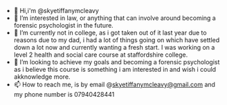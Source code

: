 - 👋 Hi,i'm @skyetiffanymcleavy 
- 👀 I’m interested in law, or anything that can involve around becoming a forensic psychologist in the future.
- 🌱 I’m currently not in college, as i got taken out of it last year due to reasons due to my dad, i had a lot of things going on which have settled down a lot now and currently wanting a fresh start. I was working on a level 2 health and social care course at staffordshire college. 
- 💞️ I’m looking to achieve my goals and becoming a forensic psychologist as i believe this course is something i am interested in and wish i could akknowledge more. 
- 📫 How to reach me, is by email @skyetiffanymcleavy@gmail.com and my phone number is 07940428441

<!---
Skyetiffanymcleavy/Skyetiffanymcleavy is a ✨ special ✨ repository because its `README.md` (this file) appears on your GitHub profile.
You can click the Preview link to take a look at your changes.
--->
